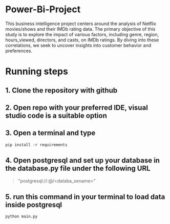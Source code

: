 # Power-Bi-Project

This business intelligence project centers around the analysis of
Netflix movies/shows and their IMDb rating data. The primary
objective of this study is to explore the impact of various factors,
including genre, region, hours_viewed, directors, and casts, on
IMDb ratings. By diving into these correlations, we seek to
uncover insights into customer behavior and preferences.

# Running steps

## 1. Clone the repository with github

## 2. Open repo with your preferred IDE, visual studio code is a suitable option

## 3. Open a terminal and type 

```
pip install -r requirements
```

## 4. Open postgresql and set up your database in the database.py file under the following URL

>"postgresql://<username>:<passord>@<hostnme>/<databa_sename>"

## 5. run this command in your terminal to load data inside postgresql

```
python main.py
```


